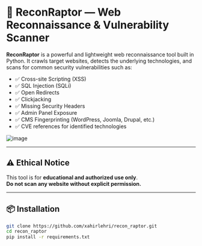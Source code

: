 # 🦖 ReconRaptor — Web Reconnaissance & Vulnerability Scanner

**ReconRaptor** is a powerful and lightweight web reconnaissance tool built in Python. It crawls target websites, detects the underlying technologies, and scans for common security vulnerabilities such as:

- ✅ Cross-site Scripting (XSS)
- ✅ SQL Injection (SQLi)
- ✅ Open Redirects
- ✅ Clickjacking
- ✅ Missing Security Headers
- ✅ Admin Panel Exposure
- ✅ CMS Fingerprinting (WordPress, Joomla, Drupal, etc.)
- ✅ CVE references for identified technologies

![image](https://github.com/user-attachments/assets/7651be61-8edd-4919-b5af-7015d9e66f33)

---

## ⚠️ Ethical Notice

This tool is for **educational and authorized use only**.  
**Do not scan any website without explicit permission.**

---

## 📦 Installation

```bash
git clone https://github.com/xahirlehri/recon_raptor.git
cd recon_raptor
pip install -r requirements.txt
